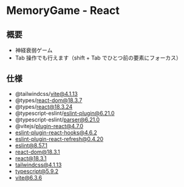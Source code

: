 # MemoryGame - React

## 概要
- 神経衰弱ゲーム
- Tab 操作でも行えます（shift + Tab でひとつ前の要素にフォーカス）

## 仕様
- @tailwindcss/vite@4.1.13
- @types/react-dom@18.3.7
- @types/react@18.3.24
- @typescript-eslint/eslint-plugin@6.21.0
- @typescript-eslint/parser@6.21.0
- @vitejs/plugin-react@4.7.0
- eslint-plugin-react-hooks@4.6.2
- eslint-plugin-react-refresh@0.4.20
- eslint@8.57.1
- react-dom@18.3.1
- react@18.3.1
- tailwindcss@4.1.13
- typescript@5.9.2
- vite@6.3.6
